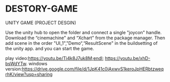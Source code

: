 # DESTORY-GAME
UNITY GAME (PROJECT DESGIN)

Use the unity hub to open the folder and connect a single "joycon" handle. Download the “cinemachine" and “Xchart" from the package manager.
Then add scene in the order "UI_1","Demo“,“ResultScene" in the buildsetting of the unity app. and you can start the game.

play video:https://youtu.be/Ti4k8J7uk8M;endl;
           https://youtu.be/xhD-bsWdYTw.
windows version:https://drive.google.com/file/d/1JpK41c0jAxwvS1keroJpHERbtzweqrhK/view?usp=sharing
